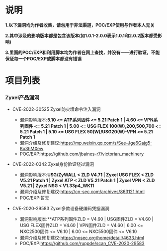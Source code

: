 # 说明
**1.以下漏洞均为作者收集，请勿用于非法渠道，POC/EXP使用与作者本人无关**

**2.其中涉及的影响版本都是包含该版本(如1.0.1-2.0.0表示1.0.1和2.0.2版本都受影响)**

**3.里面的POC/EXP和利用脚本均为作者在网上查找，并没有一一进行验证，不能保证每一个POC/EXP或脚本都没有错误**

# 项目列表

### Zyxel产品漏洞
- CVE-2022-30525 Zyxel防火墙命令注入漏洞
  - 漏洞影响版本:**5.10 <= ATP系列固件 <= 5.21 Patch 1 | 4.60 <= VPN系列固件 <= 5.21 Patch 1 | 5.00 <= USG FLEX 100(W),200,500,700 <= 5.21 Patch 1 | 5.10 <= USG FLEX 50(W)/USG20(W)-VPN <= 5.21 Patch 1**
  - 漏洞介绍及修复建议:https://mp.weixin.qq.com/s/See-Jge6Gajg5-Kx3hMXew
  - POC/EXP:https://github.com/jbaines-r7/victorian_machinery

- CVE-2022-0342 Zyxel身份验证绕过漏洞
  - 漏洞影响版本:**USG/ZyWALL < ZLD V4.71 | Zyxel USG FLEX < ZLD V5.21 Patch 1 | Zyxel ATP < ZLD V5.21 Patch 1 | Zyxel VPN < ZLD V5.21 | Zyxel NSG < V1.33p4_WK11**
  - 漏洞介绍及修复建议:https://cn-sec.com/archives/863121.html
  - POC/EXP:暂无

- CVE-2020-29583 Zyxel多款设备硬编码凭据漏洞
  - 漏洞影响版本:**ATP系列固件ZLD = V4.60 | USG固件ZLD = V4.60 | USG FLEX固件ZLD = V4.60 | VPN固件ZLD = V4.60 | 6.00 <= NXC2500固件 <= V6.10 | 6.00 <= NXC5500固件 <= V6.10
  - 漏洞介绍及修复建议:https://nosec.org/home/detail/4633.html
  - POC/EXP:https://github.com/ruppde/scan_CVE-2020-29583
